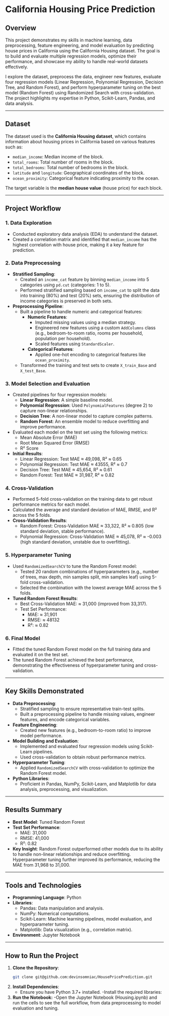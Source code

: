 # California Housing Price Prediction

## Overview

This project demonstrates my skills in machine learning, data preprocessing, feature engineering, and model evaluation by predicting house prices in California using the California Housing dataset. The goal is to build and evaluate multiple regression models, optimize their performance, and showcase my ability to handle real-world datasets effectively.

I explore the dataset, preprocess the data, engineer new features, evaluate four regression models (Linear Regression, Polynomial Regression, Decision Tree, and Random Forest), and perform hyperparameter tuning on the best model (Random Forest) using Randomized Search with cross-validation. The project highlights my expertise in Python, Scikit-Learn, Pandas, and data analysis.

---

## Dataset

The dataset used is the **California Housing dataset**, which contains information about housing prices in California based on various features such as:

- `median_income`: Median income of the block.
- `total_rooms`: Total number of rooms in the block.
- `total_bedrooms`: Total number of bedrooms in the block.
- `latitude` and `longitude`: Geographical coordinates of the block.
- `ocean_proximity`: Categorical feature indicating proximity to the ocean.

The target variable is the **median house value** (house price) for each block.

---

## Project Workflow

### 1. Data Exploration
- Conducted exploratory data analysis (EDA) to understand the dataset.
- Created a correlation matrix and identified that `median_income` has the highest correlation with house price, making it a key feature for prediction.

### 2. Data Preprocessing
- **Stratified Sampling**:
  - Created an `income_cat` feature by binning `median_income` into 5 categories using `pd.cut` (categories: 1 to 5).
  - Performed stratified sampling based on `income_cat` to split the data into training (80%) and test (20%) sets, ensuring the distribution of income categories is preserved in both sets.
- **Preprocessing Pipeline**:
  - Built a pipeline to handle numeric and categorical features:
    - **Numeric Features**:
      - Imputed missing values using a median strategy.
      - Engineered new features using a custom `AddColumns` class (e.g., bedroom-to-room ratio, rooms per household, population per household).
      - Scaled features using `StandardScaler`.
    - **Categorical Features**:
      - Applied one-hot encoding to categorical features like `ocean_proximity`.
  - Transformed the training and test sets to create `X_train_Base` and `X_test_Base`.

### 3. Model Selection and Evaluation
- Created pipelines for four regression models:
  - **Linear Regression**: A simple baseline model.
  - **Polynomial Regression**: Used `PolynomialFeatures` (degree 2) to capture non-linear relationships.
  - **Decision Tree**: A non-linear model to capture complex patterns.
  - **Random Forest**: An ensemble model to reduce overfitting and improve performance.
- Evaluated each model on the test set using the following metrics:
  - Mean Absolute Error (MAE)
  - Root Mean Squared Error (RMSE)
  - R² Score
- **Initial Results**:
  - Linear Regression: Test MAE ≈ 49,098, R² ≈ 0.65
  - Polynomial Regression: Test MAE ≈ 43555, R² ≈ 0.7
  - Decision Tree: Test MAE ≈ 45,654, R² ≈ 0.61
  - Random Forest: Test MAE ≈ 31,987, R² ≈ 0.82

### 4. Cross-Validation
- Performed 5-fold cross-validation on the training data to get robust performance metrics for each model.
- Calculated the average and standard deviation of MAE, RMSE, and R² across the 5 folds.
- **Cross-Validation Results**:
  - Random Forest: Cross-Validation MAE ≈ 33,322, R² ≈ 0.805 (low standard deviation, stable performance).
  - Polynomial Regression: Cross-Validation MAE ≈ 45,078, R² ≈ -0.003 (high standard deviation, unstable due to overfitting).

### 5. Hyperparameter Tuning
- Used `RandomizedSearchCV` to tune the Random Forest model:
  - Tested 20 random combinations of hyperparameters (e.g., number of trees, max depth, min samples split, min samples leaf) using 5-fold cross-validation.
  - Selected the combination with the lowest average MAE across the 5 folds.
- **Tuned Random Forest Results**:
  - Best Cross-Validation MAE: ≈ 31,000 (improved from 33,317).
  - Test Set Performance:
    - MAE: ≈ 31,901 
    - RMSE: ≈ 48132 
    - R²: ≈ 0.82 

### 6. Final Model
- Fitted the tuned Random Forest model on the full training data and evaluated it on the test set.
- The tuned Random Forest achieved the best performance, demonstrating the effectiveness of hyperparameter tuning and cross-validation.

---

## Key Skills Demonstrated

- **Data Preprocessing**:
  - Stratified sampling to ensure representative train-test splits.
  - Built a preprocessing pipeline to handle missing values, engineer features, and encode categorical variables.
- **Feature Engineering**:
  - Created new features (e.g., bedroom-to-room ratio) to improve model performance.
- **Model Building and Evaluation**:
  - Implemented and evaluated four regression models using Scikit-Learn pipelines.
  - Used cross-validation to obtain robust performance metrics.
- **Hyperparameter Tuning**:
  - Applied `RandomizedSearchCV` with cross-validation to optimize the Random Forest model.
- **Python Libraries**:
  - Proficient in Pandas, NumPy, Scikit-Learn, and Matplotlib for data analysis, preprocessing, and visualization.

---

## Results Summary

- **Best Model**: Tuned Random Forest
- **Test Set Performance**:
  - MAE: 31,000
  - RMSE: 41,000
  - R²: 0.82
- **Key Insight**: Random Forest outperformed other models due to its ability to handle non-linear relationships and reduce overfitting. Hyperparameter tuning further improved its performance, reducing the MAE from 31,968 to 31,000.

---

## Tools and Technologies

- **Programming Language**: Python
- **Libraries**:
  - Pandas: Data manipulation and analysis.
  - NumPy: Numerical computations.
  - Scikit-Learn: Machine learning pipelines, model evaluation, and hyperparameter tuning.
  - Matplotlib: Data visualization (e.g., correlation matrix).
- **Environment**: Jupyter Notebook

---

## How to Run the Project

1. **Clone the Repository**:
   ```bash
   git clone git@github.com:devinsomniac/HousePricePrediction.git
   ```
2. **Install Dependencies**:
    - Ensure you have Python 3.7+ installed.
    -Install the required libraries:
3. **Run the Notebook:**
    -Open the Jupyter Notebook (Housing.ipynb) and run the cells to see the full workflow, from data preprocessing to model evaluation and tuning.
